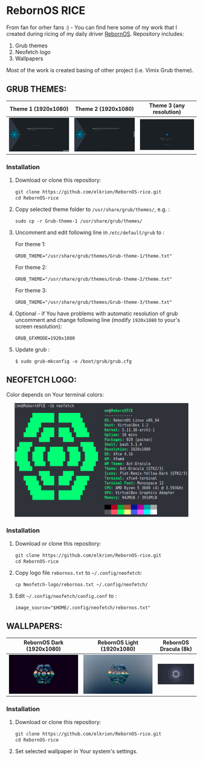 # RebornOS RICE

From fan for orher fans :) - You can find here some of my work that I created during ricing of my daily driver [RebornOS](https://rebornos.org/). Repository includes:

1. Grub themes
2. Neofetch logo
3. Wallpapers

Most of the work is created basing of other project (i.e. Vimix Grub theme).

## GRUB THEMES:

|Theme 1 (1920x1080)|Theme 2 (1920x1080)|Theme 3 (any resolution)|
|:-:|:-:|:-:|
|![img](https://raw.githubusercontent.com/elkrien/RebornOS-rice/main/theme1.png)|![img](https://raw.githubusercontent.com/elkrien/RebornOS-rice/main/theme2.png)|![img](https://raw.githubusercontent.com/elkrien/RebornOS-rice/main/theme3.png)|

### Installation

1. Download or clone this repository:

   ```shell
   git clone https://github.com/elkrien/RebornOS-rice.git
   cd RebornOS-rice
   ```

2. Copy selected theme folder to `/usr/share/grub/themes/`, e.g. :

   ```shell
   sudo cp -r Grub-theme-1 /usr/share/grub/themes/
   ```

3. Uncomment and edit following line in `/etc/default/grub` to :

   For theme 1:

   ```shell
   GRUB_THEME="/usr/share/grub/themes/Grub-theme-1/theme.txt"
   ```

   For theme 2:

   ```shell
   GRUB_THEME="/usr/share/grub/themes/Grub-theme-2/theme.txt"
   ```

   For theme 3:

   ```shell
   GRUB_THEME="/usr/share/grub/themes/Grub-theme-3/theme.txt"
   ```

4. Optional - if You have problems with automatic resolution of grub uncomment and change following line (modify `1920x1080` to your's screen resolution):

   ```shell
   GRUB_GFXMODE=1920x1080
   ```

5. Update grub :

   ```shell
   $ sudo grub-mkconfig -o /boot/grub/grub.cfg
   ```

   

## NEOFETCH LOGO:

Color depends on Your terminal colors:

<p align="center">
  <img width="460" height="300" src="https://github.com/elkrien/RebornOS-rice/blob/main/neofetch.png?raw=true">
</p>


### Installation

1. Download or clone this repository:

   ```shell
   git clone https://github.com/elkrien/RebornOS-rice.git
   cd RebornOS-rice
   ```

2. Copy logo file `rebornos.txt` to `~/.config/neofetch`:

   ```shell
   cp Neofetch-logo/rebornos.txt ~/.config/neofetch/
   ```

3. Edit `~/.config/neofetch/config.conf` to :

   ```shell
   image_source="$HOME/.config/neofetch/rebornos.txt" 
   ```

   

## WALLPAPERS:

|                  RebornOS Dark (1920x1080)                   |                  RebornOS Light (1920x1080)                  |                    RebornOS Dracula (8k)                     |
| :----------------------------------------------------------: | :----------------------------------------------------------: | :----------------------------------------------------------: |
| ![img](https://raw.githubusercontent.com/elkrien/RebornOS-rice/main/Wallpapers/001-reborn-dark.png) | ![img](https://raw.githubusercontent.com/elkrien/RebornOS-rice/main/Wallpapers/002-reborn-light.png) | <img src="https://raw.githubusercontent.com/elkrien/RebornOS-rice/main/Wallpapers/003-reborn-dracula.png" alt="img" style="zoom:33%;" /> |

### Installation

1. Download or clone this repository:

   ```shell
   git clone https://github.com/elkrien/RebornOS-rice.git
   cd RebornOS-rice
   ```

2. Set selected wallpaper in Your system's settings.

##### 
